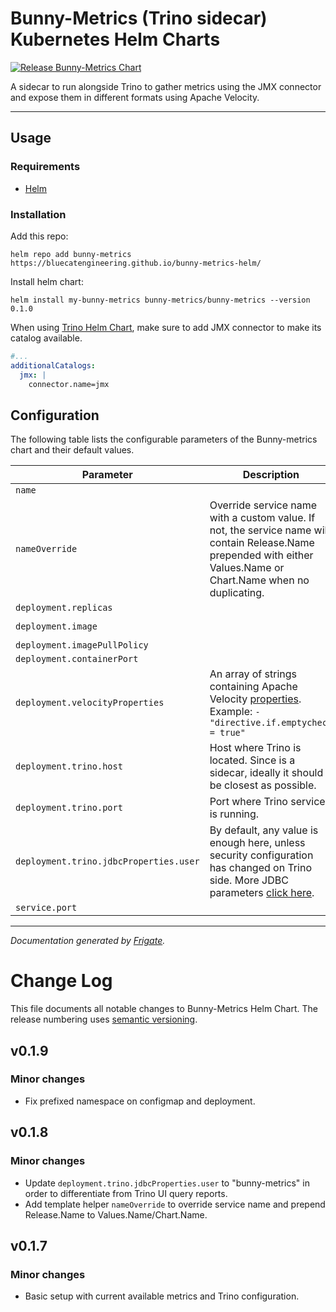 
Bunny-Metrics (Trino sidecar) Kubernetes Helm Charts
===========
[![Release Bunny-Metrics Chart](https://github.com/bluecatengineering/bunny-metrics-helm/actions/workflows/release.yaml/badge.svg?branch=main)](https://github.com/bluecatengineering/bunny-metrics-helm/actions/workflows/release.yaml)

A sidecar to run alongside Trino to gather metrics using the JMX connector and expose them in different formats using Apache Velocity.

---

## Usage

### Requirements
* [Helm](https://helm.sh)

### Installation
Add this repo:

```shell
helm repo add bunny-metrics https://bluecatengineering.github.io/bunny-metrics-helm/
```

Install helm chart:

```shell
helm install my-bunny-metrics bunny-metrics/bunny-metrics --version 0.1.0
```

When using [Trino Helm Chart](https://github.com/trinodb/charts), make sure to add JMX connector to make its catalog available.

```yaml
#...
additionalCatalogs:
  jmx: |
    connector.name=jmx
```


## Configuration

The following table lists the configurable parameters of the Bunny-metrics chart and their default values.

| Parameter                | Description             | Default        |
| ------------------------ | ----------------------- | -------------- |
| `name` |  | `"bunny-metrics"` |
| `nameOverride` | Override service name with a custom value. If not, the service name will contain Release.Name prepended with either Values.Name or Chart.Name when no duplicating. | `null` |
| `deployment.replicas` |  | `1` |
| `deployment.image` |  | `"ghcr.io/bluecatengineering/bunny-metrics:main"` |
| `deployment.imagePullPolicy` |  | `"Always"` |
| `deployment.containerPort` |  | `8090` |
| `deployment.velocityProperties` | An array of strings containing Apache Velocity [properties](https://velocity.apache.org/engine/2.0/configuration.html). Example: `- "directive.if.emptycheck = true"` | `[]` |
| `deployment.trino.host` | Host where Trino is located. Since is a sidecar, ideally it should be closest as possible. | `"localhost"` |
| `deployment.trino.port` | Port where Trino service is running. | `8080` |
| `deployment.trino.jdbcProperties.user` | By default, any value is enough here, unless security configuration has changed on Trino side. More JDBC parameters [click here](https://trino.io/docs/current/installation/jdbc.html#parameter-reference). | `"bunny-metrics"` |
| `service.port` |  | `8090` |



---
_Documentation generated by [Frigate](https://frigate.readthedocs.io)._

# Change Log

This file documents all notable changes to Bunny-Metrics Helm Chart. The release
numbering uses [semantic versioning](http://semver.org).

## v0.1.9

### Minor changes

* Fix prefixed namespace on configmap and deployment.

## v0.1.8

### Minor changes

* Update `deployment.trino.jdbcProperties.user` to "bunny-metrics" in order to differentiate from Trino UI query reports.
* Add template helper `nameOverride` to override service name and prepend Release.Name to Values.Name/Chart.Name.

## v0.1.7

### Minor changes

* Basic setup with current available metrics and Trino configuration.

